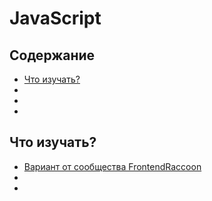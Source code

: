 # JavaScript

## Содержание
* [Что изучать?](#Что-изучать)
* []()
* []()
* []()

## Что изучать?
* [Вариант от сообщества FrontendRaccoon](https://vk.com/wall-97408246_5544)
* []()
* []()